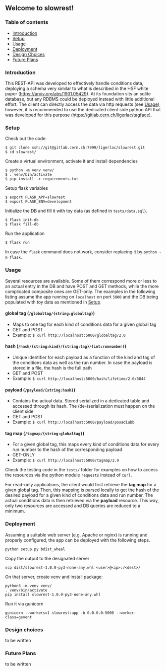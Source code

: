 ## Welcome to slowrest!
### Table of contents
* [Introduction](#introduction)
* [Setup](#setup)
* [Usage](#usage)
* [Deployment](#deployment)
* [Design Choices](#designchoices)
* [Future Plans](#futureplans)

### Introduction
This REST-API was developed to effectively handle conditions data, deploying
a schema very similar to what is described in the HSF white paper
(https://arxiv.org/abs/1901.05429). At its foundation sits an sqlite database,
but any RDBMS could be deployed instead with little additional effort.
The client can directly access the data via http requests
(see [Usage](#usage)), however, it is recommended to use the dedicated
client side python API that was developed for this purpose
(https://gitlab.cern.ch/ligerlac/tagface).

### Setup
Check out the code:
```
$ git clone ssh://git@gitlab.cern.ch:7999/ligerlac/slowrest.git
$ cd slowrest/
```
Create a virtual environment, activate it and install dependencies
```
$ python -m venv venv/
$ . venv/bin/activate
$ pip install -r requirements.txt
```
Setup flask variables
```
$ export FLASK_APP=slowrest
$ export FLASK_ENV=development
```
Initialize the DB and fill it with toy data
(as defined in ```tests/data.sql```).
```
$ flask init-db
$ flask fill-db
```
Run the application
```
$ flask run
```
In case the ```flask``` command does not work, consider replacing it by
```python -m flask```. 


### Usage
Several resources are available. Some of them correspond more or
less to an actual entry in the DB and have POST and GET methods,
while the more complicated composite ones are GET-only. The examples
in the following listing assume the app running on ```localhost```
on port ```5000``` and the DB being populated with toy data as
mentioned in [Setup](#setup).

#### global tag (```/globaltag/{string:globaltag}```)
* Maps to one tag for each kind of conditions data for a given global tag
* GET and POST
* Example: ```$ curl http://localhost:5000/globaltag/2.0```

#### hash (```/hash/{string:kind}/{string:tag}/{int:runnumber}```)
* Unique identifier for each payload as a function of the kind
and tag of the conditions data as well as the run number.
In case the payload is stored in a file, the hash is the full path
* GET and POST
* Example: ```$ curl http://localhost:5000/hash/lifetime/2.0/5844```

#### payload (```/payload/{string:hash}```)
* Contains the actual data. Stored serialized in a dedicated
table and accessed through its hash. The (de-)serialization must
happen on the client side
* GET and POST
* Example: ```$ curl http://localhost:5000/payload/posadiubb```

#### tag map (```/tagmap/{string:globaltag}```)
* For a given global tag, this maps every kind of conditions data
for every run number to the hash of the corresponding payload
* GET-ONLY
* Example: ```$ curl http://localhost:5000/tagmap/2.0```

Check the testing code in the ```tests/``` folder for examples
on how to access the resources via the python module ```requests```
instead of ```curl```.

For read-only applications, the client would first retrieve the
**tag map** for a given global tag. Then, this mapping is parsed
locally to get the hash of the desired payload for a given kind
of conditions data and run number. The actual conditions data is
then retrieved via the **payload** resource. This way, only two
resources are accessed and DB queries are reduced to a minimum.


### Deployment
Assuming a suitable web server (e.g. Apache or nginx) is running
and properly configured, the app can be deployed with the
following steps.
```
python setup.py bdist_wheel
```
Copy the output to the designated server
```
scp dist/slowrest-1.0.0-py3-none-any.whl <user>@<ip>:/<dest>/
```
On that server, create venv and install package:
```
python3 -m venv venv/
. venv/bin/activate
pip install slowrest-1.0.0-py3-none-any.whl
```
Run it via gunicorn
```
gunicorn --workers=1 slowrest:app -b 0.0.0.0:5000 --worker-class=gevent
```

### Design choices
to be written

### Future Plans
to be written